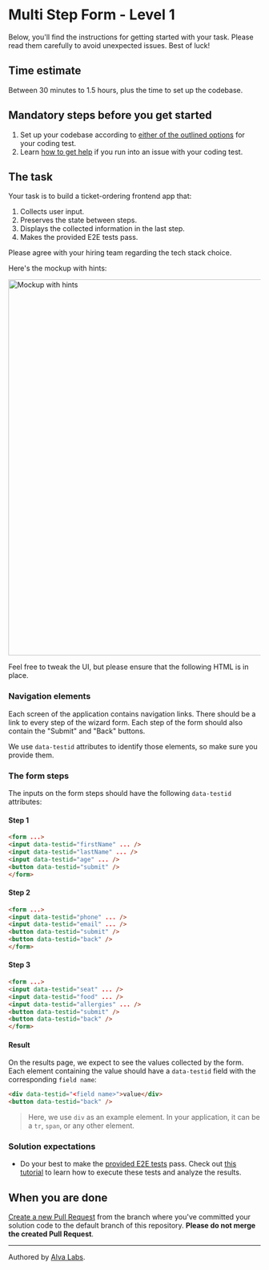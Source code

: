# Multi Step Form - Level 1

Below, you'll find the instructions for getting started with your task. Please read them carefully to avoid unexpected issues. Best of luck!

## Time estimate

Between 30 minutes to 1.5 hours, plus the time to set up the codebase.

## Mandatory steps before you get started

1. Set up your codebase according to [either of the outlined options](https://help.alvalabs.io/en/articles/9028914-how-to-set-up-the-codebase-for-your-coding-test) for your coding test.
2. Learn [how to get help](https://help.alvalabs.io/en/articles/9028899-how-to-ask-for-help-with-coding-tests) if you run into an issue with your coding test.

## The task

<!--TASK_INSTRUCTIONS_START-->
Your task is to build a ticket-ordering frontend app that:

1. Collects user input.
1. Preserves the state between steps.
1. Displays the collected information in the last step.
1. Makes the provided E2E tests pass.

Please agree with your hiring team regarding the tech stack choice.

Here's the mockup with hints:

<img width="750" alt="Mockup with hints" src="https://user-images.githubusercontent.com/1162212/138476002-0be62ddc-3ff5-4450-a7e1-52c47500660f.png">

Feel free to tweak the UI, but please ensure that the following HTML is in place.

### Navigation elements

Each screen of the application contains navigation links. There should be a link to every step of the wizard form. Each step of the form should also contain the "Submit" and "Back" buttons.

We use `data-testid` attributes to identify those elements, so make sure you provide them.

### The form steps

The inputs on the form steps should have the following `data-testid` attributes:

#### Step 1

```html
<form ...>
<input data-testid="firstName" ... />
<input data-testid="lastName" ... />
<input data-testid="age" ... />
<button data-testid="submit" />
</form>
```

#### Step 2

```html
<form ...>
<input data-testid="phone" ... />
<input data-testid="email" ... />
<button data-testid="submit" />
<button data-testid="back" />
</form>
```

#### Step 3

```html
<form ...>
<input data-testid="seat" ... />
<input data-testid="food" ... />
<input data-testid="allergies" ... />
<button data-testid="submit" />
<button data-testid="back" />
</form>
```

#### Result

On the results page, we expect to see the values collected by the form.
Each element containing the value should have a `data-testid` field with the corresponding `field name`:

```html
<div data-testid="<field name>">value</div>
<button data-testid="back" />
```

> Here, we use `div` as an example element. In your application, it can be a `tr`, `span`, or any other element.

### Solution expectations

- Do your best to make the [provided E2E tests](cypress/e2e/test.cy.js) pass. Check out [this tutorial](https://help.alvalabs.io/en/articles/9028831-how-to-work-with-cypress) to learn how to execute these tests and analyze the results.

<!--TASK_INSTRUCTIONS_END-->
## When you are done

[Create a new Pull Request](https://docs.github.com/en/pull-requests/collaborating-with-pull-requests/proposing-changes-to-your-work-with-pull-requests/creating-a-pull-request) from the branch where you've committed your solution code to the default branch of this repository. **Please do not merge the created Pull Request**.

---

Authored by [Alva Labs](https://www.alvalabs.io/).
